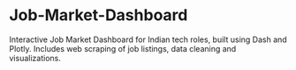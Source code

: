 # Job-Market-Dashboard
Interactive Job Market Dashboard for Indian tech roles, built using Dash and Plotly. Includes web scraping of job listings, data cleaning and visualizations.
